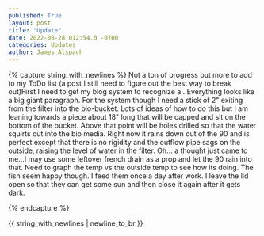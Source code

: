 ```yaml
---
published: True
layout: post
title: "Update"
date: 2022-08-28 012:54.0 -0700
categories: Updates
author: James Alspach
---
```

{% capture string_with_newlines %}
Not a ton of progress but more to add to my ToDo list (a post I still need to figure out the best way to break out)First I need to get my blog system to recognize a <cr><lf>. Everything looks like a big giant paragraph.
For the system though I need a stick of 2" exiting from the filter into the bio-bucket. Lots of ideas of how to do this but I am leaning towards a piece about 18" long that will be capped and sit on the bottom of the bucket. Above that point will be holes drilled so that the water squirts out into the bio media. Right now it rains down out of the 90 and is perfect except that there is no rigidity and the outflow pipe sags on the outside, raising the level of water in the filter.
    Oh... a thought just came to me...I may use some leftover french drain as a prop and let the 90 rain into that.
Need to graph the temp vs the outside temp to see how its doing. The fish seem happy though. I feed them once a day after work. I leave the lid open so that they can get some sun and then close it again after it gets dark. 
 
{% endcapture %}

{{ string_with_newlines | newline_to_br }}

